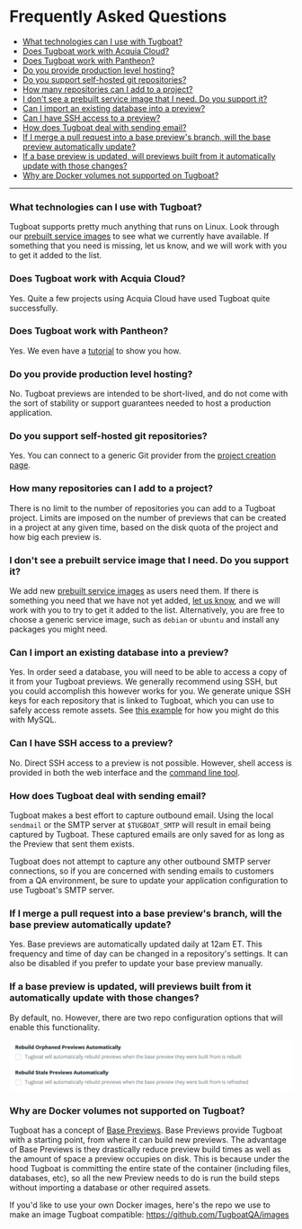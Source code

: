 # Frequently Asked Questions

- [What technologies can I use with Tugboat?](#what-technologies-can-i-use-with-tugboat)
- [Does Tugboat work with Acquia Cloud?](#does-tugboat-work-with-acquia-cloud)
- [Does Tugboat work with Pantheon?](#does-tugboat-work-with-pantheon)
- [Do you provide production level hosting?](#do-you-provide-production-level-hosting)
- [Do you support self-hosted git repositories?](#do-you-support-self-hosted-git-repositories)
- [How many repositories can I add to a project?](#how-many-repositories-can-i-add-to-a-project)
- [I don't see a prebuilt service image that I need. Do you support it?](#i-dont-see-a-prebuilt-service-image-that-i-need-do-you-support-it)
- [Can I import an existing database into a preview?](#can-i-import-an-existing-database-into-a-preview)
- [Can I have SSH access to a preview?](#can-i-have-ssh-access-to-a-preview)
- [How does Tugboat deal with sending email?](#how-does-tugboat-deal-with-sending-email)
- [If I merge a pull request into a base preview's branch, will the base preview automatically update?](#if-i-merge-a-pull-request-into-a-base-previews-branch-will-the-base-preview-automatically-update)
- [If a base preview is updated, will previews built from it automatically update with those changes?](#if-a-base-preview-is-updated-will-previews-built-from-it-automatically-update-with-those-changes)
- [Why are Docker volumes not supported on Tugboat?](#why-are-docker-volumes-not-supported-on-tugboat)

---

### What technologies can I use with Tugboat?

Tugboat supports pretty much anything that runs on Linux. Look through our
[prebuilt service images](../reference/services/index.md) to see what we
currently have available. If something that you need is missing, let us know,
and we will work with you to get it added to the list.

### Does Tugboat work with Acquia Cloud?

Yes. Quite a few projects using Acquia Cloud have used Tugboat quite
successfully.

### Does Tugboat work with Pantheon?

Yes. We even have a [tutorial](../tutorials/pantheon/index.md) to show you how.

### Do you provide production level hosting?

No. Tugboat previews are intended to be short-lived, and do not come with the
sort of stability or support guarantees needed to host a production application.

### Do you support self-hosted git repositories?

Yes. You can connect to a generic Git provider from the
[project creation page](https://dashboard2.tugboat.qa/new-project).

### How many repositories can I add to a project?

There is no limit to the number of repositories you can add to a Tugboat
project. Limits are imposed on the number of previews that can be created in a
project at any given time, based on the disk quota of the project and how big
each preview is.

### I don't see a prebuilt service image that I need. Do you support it?

We add new [prebuilt service images](../reference/services/index.md) as users
need them. If there is something you need that we have not yet added,
[let us know](https://tugboat.qa/support), and we will work with you to try to
get it added to the list. Alternatively, you are free to choose a generic
service image, such as `debian` or `ubuntu` and install any packages you might
need.

### Can I import an existing database into a preview?

Yes. In order seed a database, you will need to be able to access a copy of it
from your Tugboat previews. We generally recommend using SSH, but you could
accomplish this however works for you. We generate unique SSH keys for each
repository that is linked to Tugboat, which you can use to safely access remote
assets. See [this example](../examples/import-mysql-database/index.md) for how
you might do this with MySQL.

### Can I have SSH access to a preview?

No. Direct SSH access to a preview is not possible. However, shell access is
provided in both the web interface and the
[command line tool](../advanced/cli/index.md).

### How does Tugboat deal with sending email?

Tugboat makes a best effort to capture outbound email. Using the local
`sendmail` or the SMTP server at `$TUGBOAT_SMTP` will result in email being
captured by Tugboat. These captured emails are only saved for as long as the
Preview that sent them exists.

Tugboat does not attempt to capture any other outbound SMTP server connections,
so if you are concerned with sending emails to customers from a QA environment,
be sure to update your application configuration to use Tugboat's SMTP server.

### If I merge a pull request into a base preview's branch, will the base preview automatically update?

Yes. Base previews are automatically updated daily at 12am ET. This frequency
and time of day can be changed in a repository's settings. It can also be
disabled if you prefer to update your base preview manually.

### If a base preview is updated, will previews built from it automatically update with those changes?

By default, no. However, there are two repo configuration options that will
enable this functionality.

![Automatically Rebuild Child Previews](_images/auto-rebuild.png)

### Why are Docker volumes not supported on Tugboat?

Tugboat has a concept of [Base Previews](../concepts/base-previews/index.md).
Base Previews provide Tugboat with a starting point, from where it can build new
previews. The advantage of Base Previews is they drastically reduce preview
build times as well as the amount of space a preview occupies on disk. This is
because under the hood Tugboat is committing the entire state of the container
(including files, databases, etc), so all the new Preview needs to do is run the
build steps without importing a database or other required assets.

If you'd like to use your own Docker images, here's the repo we use to make an
image Tugboat compatible: https://github.com/TugboatQA/images
